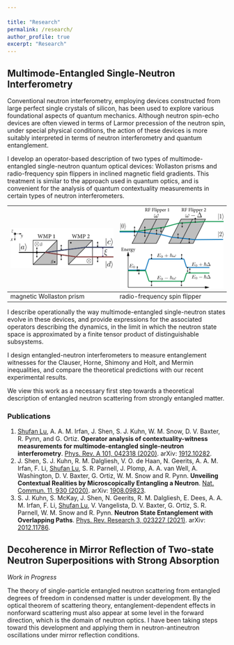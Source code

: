 ```yaml
---

title: "Research"
permalink: /research/
author_profile: true
excerpt: "Research"
---
```


## Multimode-Entangled Single-Neutron Interferometry

Conventional neutron interferometry, employing devices constructed from large perfect single crystals of silicon, has been used to explore various foundational aspects of quantum mechanics. Although neutron spin-echo devices are often viewed in terms of Larmor precession of the neutron spin, under special physical conditions, the action of these devices is more suitably interpreted in terms of neutron interferometry and quantum entanglement. 

I develop an operator-based description of two types of multimode-entangled single-neutron quantum optical devices: Wollaston prisms and radio-frequency spin flippers in inclined magnetic field gradients. This treatment is similar to the approach used in quantum optics, and is convenient for the analysis of quantum contextuality measurements in certain types of neutron interferometers. 

|<img src="/images/wollaston.png" />| <img src="/images/RFflipper.png" />|
|-----------------------------------|------------------------------------|
| magnetic Wollaston prism          | radio-frequency spin flipper       |

I describe operationally the way multimode-entangled single-neutron states evolve in these devices, and provide expressions for the associated operators describing the dynamics, in the limit in which the neutron state space is approximated by a finite tensor product of distinguishable subsystems. 

I design entangled-neutron interferometers to measure entanglement witnesses for the Clauser, Horne, Shimony and Holt, and Mermin inequalities, and compare the theoretical predictions with our recent experimental results. 

We view this work as a necessary first step towards a theoretical description of entangled neutron scattering from strongly entangled matter.

### Publications

1.	<ins>Shufan Lu</ins>, A. A. M. Irfan, J. Shen, S. J. Kuhn, W. M. Snow, D. V. Baxter, R. Pynn, and G. Ortiz. **Operator analysis of contextuality-witness measurements for multimode-entangled single-neutron interferometry**. [Phys. Rev. A 101, 042318 (2020)](https://journals.aps.org/pra/abstract/10.1103/PhysRevA.101.042318). arXiv: [1912.10282](https://arxiv.org/abs/1912.10282).
2.	J. Shen, S. J. Kuhn, R. M. Dalgliesh, V. O. de Haan, N. Geerits, A. A. M. Irfan, F. Li, <ins>Shufan Lu</ins>, S. R. Parnell, J. Plomp, A. A. van Well, A. Washington, D. V. Baxter, G. Ortiz, W. M. Snow and R. Pynn. **Unveiling Contextual Realities by Microscopically Entangling a Neutron**. [Nat. Commun. 11, 930 (2020)](https://www.nature.com/articles/s41467-020-14741-y). arXiv: [1908.09823](https://arxiv.org/abs/1908.09823).
3.	S. J. Kuhn, S. McKay, J. Shen, N. Geerits, R. M. Dalgliesh, E. Dees, A. A. M. Irfan, F. Li, <ins>Shufan Lu</ins>, V. Vangelista, D. V. Baxter, G. Ortiz, S. R. Parnell, W. M. Snow and R. Pynn. **Neutron State Entanglement with Overlapping Paths**. [Phys. Rev. Research 3, 023227 (2021)](https://journals.aps.org/prresearch/abstract/10.1103/PhysRevResearch.3.023227). arXiv: [2012.11786](https://arxiv.org/abs/2012.11786).


## Decoherence in Mirror Reflection of Two-state Neutron Superpositions with Strong Absorption

_Work in Progress_

The theory of single-particle entangled neutron scattering from entangled degrees of freedom in condensed matter is under development. By the optical theorem of scattering theory, entanglement-dependent effects in nonforward scattering must also appear at some level in the forward direction, which is the domain of neutron optics. I have been taking steps toward this development and applying them in neutron-antineutron oscillations under mirror reflection conditions.

